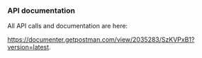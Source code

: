 ### API documentation

All API calls and documentation are here:

https://documenter.getpostman.com/view/2035283/SzKVPxB1?version=latest.



